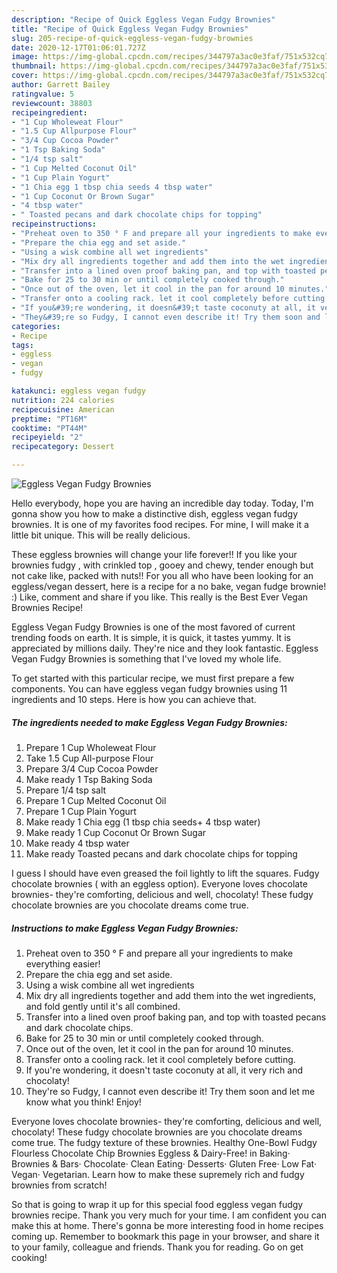```yaml
---
description: "Recipe of Quick Eggless Vegan Fudgy Brownies"
title: "Recipe of Quick Eggless Vegan Fudgy Brownies"
slug: 205-recipe-of-quick-eggless-vegan-fudgy-brownies
date: 2020-12-17T01:06:01.727Z
image: https://img-global.cpcdn.com/recipes/344797a3ac0e3faf/751x532cq70/eggless-vegan-fudgy-brownies-recipe-main-photo.jpg
thumbnail: https://img-global.cpcdn.com/recipes/344797a3ac0e3faf/751x532cq70/eggless-vegan-fudgy-brownies-recipe-main-photo.jpg
cover: https://img-global.cpcdn.com/recipes/344797a3ac0e3faf/751x532cq70/eggless-vegan-fudgy-brownies-recipe-main-photo.jpg
author: Garrett Bailey
ratingvalue: 5
reviewcount: 38803
recipeingredient:
- "1 Cup Wholeweat Flour"
- "1.5 Cup Allpurpose Flour"
- "3/4 Cup Cocoa Powder"
- "1 Tsp Baking Soda"
- "1/4 tsp salt"
- "1 Cup Melted Coconut Oil"
- "1 Cup Plain Yogurt"
- "1 Chia egg 1 tbsp chia seeds 4 tbsp water"
- "1 Cup Coconut Or Brown Sugar"
- "4 tbsp water"
- " Toasted pecans and dark chocolate chips for topping"
recipeinstructions:
- "Preheat oven to 350 ° F and prepare all your ingredients to make everything easier!"
- "Prepare the chia egg and set aside."
- "Using a wisk combine all wet ingredients"
- "Mix dry all ingredients together and add them into the wet ingredients, and fold gently until it&#39;s all combined."
- "Transfer into a lined oven proof baking pan, and top with toasted pecans and dark chocolate chips."
- "Bake for 25 to 30 min or until completely cooked through."
- "Once out of the oven, let it cool in the pan for around 10 minutes."
- "Transfer onto a cooling rack. let it cool completely before cutting."
- "If you&#39;re wondering, it doesn&#39;t taste coconuty at all, it very rich and chocolaty!"
- "They&#39;re so Fudgy, I cannot even describe it! Try them soon and let me know what you think! Enjoy!"
categories:
- Recipe
tags:
- eggless
- vegan
- fudgy

katakunci: eggless vegan fudgy 
nutrition: 224 calories
recipecuisine: American
preptime: "PT16M"
cooktime: "PT44M"
recipeyield: "2"
recipecategory: Dessert

---
```



![Eggless Vegan Fudgy Brownies](https://img-global.cpcdn.com/recipes/344797a3ac0e3faf/751x532cq70/eggless-vegan-fudgy-brownies-recipe-main-photo.jpg)

Hello everybody, hope you are having an incredible day today. Today, I'm gonna show you how to make a distinctive dish, eggless vegan fudgy brownies. It is one of my favorites food recipes. For mine, I will make it a little bit unique. This will be really delicious.

These eggless brownies will change your life forever!! If you like your brownies fudgy , with crinkled top , gooey and chewy, tender enough but not cake like, packed with nuts!! For you all who have been looking for an eggless/vegan dessert, here is a recipe for a no bake, vegan fudge brownie! :) Like, comment and share if you like. This really is the Best Ever Vegan Brownies Recipe!

Eggless Vegan Fudgy Brownies is one of the most favored of current trending foods on earth. It is simple, it is quick, it tastes yummy. It is appreciated by millions daily. They're nice and they look fantastic. Eggless Vegan Fudgy Brownies is something that I've loved my whole life.


To get started with this particular recipe, we must first prepare a few components. You can have eggless vegan fudgy brownies using 11 ingredients and 10 steps. Here is how you can achieve that.

<!--inarticleads1-->

##### The ingredients needed to make Eggless Vegan Fudgy Brownies:

1. Prepare 1 Cup Wholeweat Flour
1. Take 1.5 Cup All-purpose Flour
1. Prepare 3/4 Cup Cocoa Powder
1. Make ready 1 Tsp Baking Soda
1. Prepare 1/4 tsp salt
1. Prepare 1 Cup Melted Coconut Oil
1. Prepare 1 Cup Plain Yogurt
1. Make ready 1 Chia egg (1 tbsp chia seeds+ 4 tbsp water)
1. Make ready 1 Cup Coconut Or Brown Sugar
1. Make ready 4 tbsp water
1. Make ready  Toasted pecans and dark chocolate chips for topping


I guess I should have even greased the foil lightly to lift the squares. Fudgy chocolate brownies ( with an eggless option). Everyone loves chocolate brownies- they&#39;re comforting, delicious and well, chocolaty! These fudgy chocolate brownies are you chocolate dreams come true. 

<!--inarticleads2-->

##### Instructions to make Eggless Vegan Fudgy Brownies:

1. Preheat oven to 350 ° F and prepare all your ingredients to make everything easier!
1. Prepare the chia egg and set aside.
1. Using a wisk combine all wet ingredients
1. Mix dry all ingredients together and add them into the wet ingredients, and fold gently until it&#39;s all combined.
1. Transfer into a lined oven proof baking pan, and top with toasted pecans and dark chocolate chips.
1. Bake for 25 to 30 min or until completely cooked through.
1. Once out of the oven, let it cool in the pan for around 10 minutes.
1. Transfer onto a cooling rack. let it cool completely before cutting.
1. If you&#39;re wondering, it doesn&#39;t taste coconuty at all, it very rich and chocolaty!
1. They&#39;re so Fudgy, I cannot even describe it! Try them soon and let me know what you think! Enjoy!


Everyone loves chocolate brownies- they&#39;re comforting, delicious and well, chocolaty! These fudgy chocolate brownies are you chocolate dreams come true. The fudgy texture of these brownies. Healthy One-Bowl Fudgy Flourless Chocolate Chip Brownies Eggless &amp; Dairy-Free! in Baking· Brownies &amp; Bars· Chocolate· Clean Eating· Desserts· Gluten Free· Low Fat· Vegan· Vegetarian. Learn how to make these supremely rich and fudgy brownies from scratch! 

So that is going to wrap it up for this special food eggless vegan fudgy brownies recipe. Thank you very much for your time. I am confident you can make this at home. There's gonna be more interesting food in home recipes coming up. Remember to bookmark this page in your browser, and share it to your family, colleague and friends. Thank you for reading. Go on get cooking!
